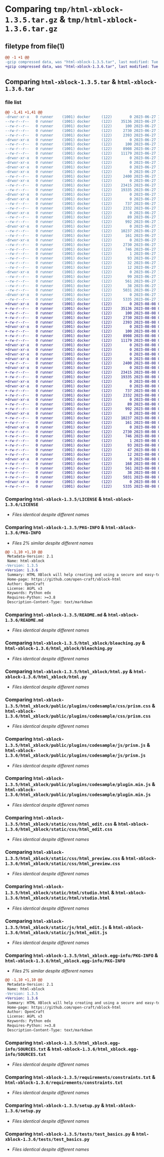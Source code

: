 # Comparing `tmp/html-xblock-1.3.5.tar.gz` & `tmp/html-xblock-1.3.6.tar.gz`

## filetype from file(1)

```diff
@@ -1 +1 @@
-gzip compressed data, was "html-xblock-1.3.5.tar", last modified: Tue Jun 27 14:35:02 2023, max compression
+gzip compressed data, was "html-xblock-1.3.6.tar", last modified: Tue Aug  8 09:47:45 2023, max compression
```

## Comparing `html-xblock-1.3.5.tar` & `html-xblock-1.3.6.tar`

### file list

```diff
@@ -1,41 +1,41 @@
-drwxr-xr-x   0 runner    (1001) docker     (122)        0 2023-06-27 14:35:02.921319 html-xblock-1.3.5/
--rw-r--r--   0 runner    (1001) docker     (122)    35136 2023-06-27 14:34:58.000000 html-xblock-1.3.5/LICENSE
--rw-r--r--   0 runner    (1001) docker     (122)      100 2023-06-27 14:34:58.000000 html-xblock-1.3.5/MANIFEST.in
--rw-r--r--   0 runner    (1001) docker     (122)     2730 2023-06-27 14:35:02.921319 html-xblock-1.3.5/PKG-INFO
--rw-r--r--   0 runner    (1001) docker     (122)     2393 2023-06-27 14:34:58.000000 html-xblock-1.3.5/README.md
-drwxr-xr-x   0 runner    (1001) docker     (122)        0 2023-06-27 14:35:02.917319 html-xblock-1.3.5/html_xblock/
--rw-r--r--   0 runner    (1001) docker     (122)      100 2023-06-27 14:34:58.000000 html-xblock-1.3.5/html_xblock/__init__.py
--rw-r--r--   0 runner    (1001) docker     (122)     8908 2023-06-27 14:34:58.000000 html-xblock-1.3.5/html_xblock/bleaching.py
--rw-r--r--   0 runner    (1001) docker     (122)    11179 2023-06-27 14:34:58.000000 html-xblock-1.3.5/html_xblock/html.py
-drwxr-xr-x   0 runner    (1001) docker     (122)        0 2023-06-27 14:35:02.917319 html-xblock-1.3.5/html_xblock/public/
-drwxr-xr-x   0 runner    (1001) docker     (122)        0 2023-06-27 14:35:02.917319 html-xblock-1.3.5/html_xblock/public/plugins/
-drwxr-xr-x   0 runner    (1001) docker     (122)        0 2023-06-27 14:35:02.921319 html-xblock-1.3.5/html_xblock/public/plugins/codesample/
-drwxr-xr-x   0 runner    (1001) docker     (122)        0 2023-06-27 14:35:02.921319 html-xblock-1.3.5/html_xblock/public/plugins/codesample/css/
--rw-r--r--   0 runner    (1001) docker     (122)     2400 2023-06-27 14:34:58.000000 html-xblock-1.3.5/html_xblock/public/plugins/codesample/css/prism.css
-drwxr-xr-x   0 runner    (1001) docker     (122)        0 2023-06-27 14:35:02.921319 html-xblock-1.3.5/html_xblock/public/plugins/codesample/js/
--rw-r--r--   0 runner    (1001) docker     (122)    23415 2023-06-27 14:34:58.000000 html-xblock-1.3.5/html_xblock/public/plugins/codesample/js/prism.js
--rw-r--r--   0 runner    (1001) docker     (122)    19335 2023-06-27 14:34:58.000000 html-xblock-1.3.5/html_xblock/public/plugins/codesample/plugin.min.js
-drwxr-xr-x   0 runner    (1001) docker     (122)        0 2023-06-27 14:35:02.917319 html-xblock-1.3.5/html_xblock/static/
-drwxr-xr-x   0 runner    (1001) docker     (122)        0 2023-06-27 14:35:02.921319 html-xblock-1.3.5/html_xblock/static/css/
--rw-r--r--   0 runner    (1001) docker     (122)      737 2023-06-27 14:34:58.000000 html-xblock-1.3.5/html_xblock/static/css/html_edit.css
--rw-r--r--   0 runner    (1001) docker     (122)     2332 2023-06-27 14:34:58.000000 html-xblock-1.3.5/html_xblock/static/css/html_preview.css
-drwxr-xr-x   0 runner    (1001) docker     (122)        0 2023-06-27 14:35:02.921319 html-xblock-1.3.5/html_xblock/static/html/
--rw-r--r--   0 runner    (1001) docker     (122)       89 2023-06-27 14:34:58.000000 html-xblock-1.3.5/html_xblock/static/html/lms.html
--rw-r--r--   0 runner    (1001) docker     (122)      992 2023-06-27 14:34:58.000000 html-xblock-1.3.5/html_xblock/static/html/studio.html
-drwxr-xr-x   0 runner    (1001) docker     (122)        0 2023-06-27 14:35:02.921319 html-xblock-1.3.5/html_xblock/static/js/
--rw-r--r--   0 runner    (1001) docker     (122)    10237 2023-06-27 14:34:58.000000 html-xblock-1.3.5/html_xblock/static/js/html_edit.js
--rw-r--r--   0 runner    (1001) docker     (122)      161 2023-06-27 14:34:58.000000 html-xblock-1.3.5/html_xblock/utils.py
-drwxr-xr-x   0 runner    (1001) docker     (122)        0 2023-06-27 14:35:02.917319 html-xblock-1.3.5/html_xblock.egg-info/
--rw-r--r--   0 runner    (1001) docker     (122)     2730 2023-06-27 14:35:02.000000 html-xblock-1.3.5/html_xblock.egg-info/PKG-INFO
--rw-r--r--   0 runner    (1001) docker     (122)      746 2023-06-27 14:35:02.000000 html-xblock-1.3.5/html_xblock.egg-info/SOURCES.txt
--rw-r--r--   0 runner    (1001) docker     (122)        1 2023-06-27 14:35:02.000000 html-xblock-1.3.5/html_xblock.egg-info/dependency_links.txt
--rw-r--r--   0 runner    (1001) docker     (122)       93 2023-06-27 14:35:02.000000 html-xblock-1.3.5/html_xblock.egg-info/entry_points.txt
--rw-r--r--   0 runner    (1001) docker     (122)       32 2023-06-27 14:35:02.000000 html-xblock-1.3.5/html_xblock.egg-info/requires.txt
--rw-r--r--   0 runner    (1001) docker     (122)       12 2023-06-27 14:35:02.000000 html-xblock-1.3.5/html_xblock.egg-info/top_level.txt
-drwxr-xr-x   0 runner    (1001) docker     (122)        0 2023-06-27 14:35:02.921319 html-xblock-1.3.5/requirements/
--rw-r--r--   0 runner    (1001) docker     (122)       99 2023-06-27 14:34:58.000000 html-xblock-1.3.5/requirements/base.in
--rw-r--r--   0 runner    (1001) docker     (122)      561 2023-06-27 14:34:58.000000 html-xblock-1.3.5/requirements/constraints.txt
--rw-r--r--   0 runner    (1001) docker     (122)       38 2023-06-27 14:35:02.921319 html-xblock-1.3.5/setup.cfg
--rw-r--r--   0 runner    (1001) docker     (122)     5031 2023-06-27 14:34:58.000000 html-xblock-1.3.5/setup.py
-drwxr-xr-x   0 runner    (1001) docker     (122)        0 2023-06-27 14:35:02.921319 html-xblock-1.3.5/tests/
--rw-r--r--   0 runner    (1001) docker     (122)     5335 2023-06-27 14:34:58.000000 html-xblock-1.3.5/tests/test_basics.py
+drwxr-xr-x   0 runner    (1001) docker     (122)        0 2023-08-08 09:47:45.392731 html-xblock-1.3.6/
+-rw-r--r--   0 runner    (1001) docker     (122)    35136 2023-08-08 09:47:40.000000 html-xblock-1.3.6/LICENSE
+-rw-r--r--   0 runner    (1001) docker     (122)      100 2023-08-08 09:47:40.000000 html-xblock-1.3.6/MANIFEST.in
+-rw-r--r--   0 runner    (1001) docker     (122)     2730 2023-08-08 09:47:45.392731 html-xblock-1.3.6/PKG-INFO
+-rw-r--r--   0 runner    (1001) docker     (122)     2393 2023-08-08 09:47:40.000000 html-xblock-1.3.6/README.md
+drwxr-xr-x   0 runner    (1001) docker     (122)        0 2023-08-08 09:47:45.388731 html-xblock-1.3.6/html_xblock/
+-rw-r--r--   0 runner    (1001) docker     (122)      100 2023-08-08 09:47:40.000000 html-xblock-1.3.6/html_xblock/__init__.py
+-rw-r--r--   0 runner    (1001) docker     (122)     8908 2023-08-08 09:47:40.000000 html-xblock-1.3.6/html_xblock/bleaching.py
+-rw-r--r--   0 runner    (1001) docker     (122)    11179 2023-08-08 09:47:40.000000 html-xblock-1.3.6/html_xblock/html.py
+drwxr-xr-x   0 runner    (1001) docker     (122)        0 2023-08-08 09:47:45.388731 html-xblock-1.3.6/html_xblock/public/
+drwxr-xr-x   0 runner    (1001) docker     (122)        0 2023-08-08 09:47:45.388731 html-xblock-1.3.6/html_xblock/public/plugins/
+drwxr-xr-x   0 runner    (1001) docker     (122)        0 2023-08-08 09:47:45.388731 html-xblock-1.3.6/html_xblock/public/plugins/codesample/
+drwxr-xr-x   0 runner    (1001) docker     (122)        0 2023-08-08 09:47:45.388731 html-xblock-1.3.6/html_xblock/public/plugins/codesample/css/
+-rw-r--r--   0 runner    (1001) docker     (122)     2400 2023-08-08 09:47:40.000000 html-xblock-1.3.6/html_xblock/public/plugins/codesample/css/prism.css
+drwxr-xr-x   0 runner    (1001) docker     (122)        0 2023-08-08 09:47:45.388731 html-xblock-1.3.6/html_xblock/public/plugins/codesample/js/
+-rw-r--r--   0 runner    (1001) docker     (122)    23415 2023-08-08 09:47:40.000000 html-xblock-1.3.6/html_xblock/public/plugins/codesample/js/prism.js
+-rw-r--r--   0 runner    (1001) docker     (122)    19335 2023-08-08 09:47:40.000000 html-xblock-1.3.6/html_xblock/public/plugins/codesample/plugin.min.js
+drwxr-xr-x   0 runner    (1001) docker     (122)        0 2023-08-08 09:47:45.388731 html-xblock-1.3.6/html_xblock/static/
+drwxr-xr-x   0 runner    (1001) docker     (122)        0 2023-08-08 09:47:45.392731 html-xblock-1.3.6/html_xblock/static/css/
+-rw-r--r--   0 runner    (1001) docker     (122)      737 2023-08-08 09:47:40.000000 html-xblock-1.3.6/html_xblock/static/css/html_edit.css
+-rw-r--r--   0 runner    (1001) docker     (122)     2332 2023-08-08 09:47:40.000000 html-xblock-1.3.6/html_xblock/static/css/html_preview.css
+drwxr-xr-x   0 runner    (1001) docker     (122)        0 2023-08-08 09:47:45.392731 html-xblock-1.3.6/html_xblock/static/html/
+-rw-r--r--   0 runner    (1001) docker     (122)       89 2023-08-08 09:47:40.000000 html-xblock-1.3.6/html_xblock/static/html/lms.html
+-rw-r--r--   0 runner    (1001) docker     (122)      992 2023-08-08 09:47:40.000000 html-xblock-1.3.6/html_xblock/static/html/studio.html
+drwxr-xr-x   0 runner    (1001) docker     (122)        0 2023-08-08 09:47:45.392731 html-xblock-1.3.6/html_xblock/static/js/
+-rw-r--r--   0 runner    (1001) docker     (122)    10237 2023-08-08 09:47:40.000000 html-xblock-1.3.6/html_xblock/static/js/html_edit.js
+-rw-r--r--   0 runner    (1001) docker     (122)      161 2023-08-08 09:47:40.000000 html-xblock-1.3.6/html_xblock/utils.py
+drwxr-xr-x   0 runner    (1001) docker     (122)        0 2023-08-08 09:47:45.388731 html-xblock-1.3.6/html_xblock.egg-info/
+-rw-r--r--   0 runner    (1001) docker     (122)     2730 2023-08-08 09:47:45.000000 html-xblock-1.3.6/html_xblock.egg-info/PKG-INFO
+-rw-r--r--   0 runner    (1001) docker     (122)      746 2023-08-08 09:47:45.000000 html-xblock-1.3.6/html_xblock.egg-info/SOURCES.txt
+-rw-r--r--   0 runner    (1001) docker     (122)        1 2023-08-08 09:47:45.000000 html-xblock-1.3.6/html_xblock.egg-info/dependency_links.txt
+-rw-r--r--   0 runner    (1001) docker     (122)       93 2023-08-08 09:47:45.000000 html-xblock-1.3.6/html_xblock.egg-info/entry_points.txt
+-rw-r--r--   0 runner    (1001) docker     (122)       47 2023-08-08 09:47:45.000000 html-xblock-1.3.6/html_xblock.egg-info/requires.txt
+-rw-r--r--   0 runner    (1001) docker     (122)       12 2023-08-08 09:47:45.000000 html-xblock-1.3.6/html_xblock.egg-info/top_level.txt
+drwxr-xr-x   0 runner    (1001) docker     (122)        0 2023-08-08 09:47:45.392731 html-xblock-1.3.6/requirements/
+-rw-r--r--   0 runner    (1001) docker     (122)      168 2023-08-08 09:47:40.000000 html-xblock-1.3.6/requirements/base.in
+-rw-r--r--   0 runner    (1001) docker     (122)      561 2023-08-08 09:47:40.000000 html-xblock-1.3.6/requirements/constraints.txt
+-rw-r--r--   0 runner    (1001) docker     (122)       38 2023-08-08 09:47:45.392731 html-xblock-1.3.6/setup.cfg
+-rw-r--r--   0 runner    (1001) docker     (122)     5031 2023-08-08 09:47:40.000000 html-xblock-1.3.6/setup.py
+drwxr-xr-x   0 runner    (1001) docker     (122)        0 2023-08-08 09:47:45.392731 html-xblock-1.3.6/tests/
+-rw-r--r--   0 runner    (1001) docker     (122)     5335 2023-08-08 09:47:40.000000 html-xblock-1.3.6/tests/test_basics.py
```

### Comparing `html-xblock-1.3.5/LICENSE` & `html-xblock-1.3.6/LICENSE`

 * *Files identical despite different names*

### Comparing `html-xblock-1.3.5/PKG-INFO` & `html-xblock-1.3.6/PKG-INFO`

 * *Files 2% similar despite different names*

```diff
@@ -1,10 +1,10 @@
 Metadata-Version: 2.1
 Name: html-xblock
-Version: 1.3.5
+Version: 1.3.6
 Summary: HTML XBlock will help creating and using a secure and easy-to-use HTML blocks
 Home-page: https://github.com/open-craft/xblock-html
 Author: OpenCraft
 License: AGPL v3
 Keywords: Python edx
 Requires-Python: >=3.8
 Description-Content-Type: text/markdown
```

### Comparing `html-xblock-1.3.5/README.md` & `html-xblock-1.3.6/README.md`

 * *Files identical despite different names*

### Comparing `html-xblock-1.3.5/html_xblock/bleaching.py` & `html-xblock-1.3.6/html_xblock/bleaching.py`

 * *Files identical despite different names*

### Comparing `html-xblock-1.3.5/html_xblock/html.py` & `html-xblock-1.3.6/html_xblock/html.py`

 * *Files identical despite different names*

### Comparing `html-xblock-1.3.5/html_xblock/public/plugins/codesample/css/prism.css` & `html-xblock-1.3.6/html_xblock/public/plugins/codesample/css/prism.css`

 * *Files identical despite different names*

### Comparing `html-xblock-1.3.5/html_xblock/public/plugins/codesample/js/prism.js` & `html-xblock-1.3.6/html_xblock/public/plugins/codesample/js/prism.js`

 * *Files identical despite different names*

### Comparing `html-xblock-1.3.5/html_xblock/public/plugins/codesample/plugin.min.js` & `html-xblock-1.3.6/html_xblock/public/plugins/codesample/plugin.min.js`

 * *Files identical despite different names*

### Comparing `html-xblock-1.3.5/html_xblock/static/css/html_edit.css` & `html-xblock-1.3.6/html_xblock/static/css/html_edit.css`

 * *Files identical despite different names*

### Comparing `html-xblock-1.3.5/html_xblock/static/css/html_preview.css` & `html-xblock-1.3.6/html_xblock/static/css/html_preview.css`

 * *Files identical despite different names*

### Comparing `html-xblock-1.3.5/html_xblock/static/html/studio.html` & `html-xblock-1.3.6/html_xblock/static/html/studio.html`

 * *Files identical despite different names*

### Comparing `html-xblock-1.3.5/html_xblock/static/js/html_edit.js` & `html-xblock-1.3.6/html_xblock/static/js/html_edit.js`

 * *Files identical despite different names*

### Comparing `html-xblock-1.3.5/html_xblock.egg-info/PKG-INFO` & `html-xblock-1.3.6/html_xblock.egg-info/PKG-INFO`

 * *Files 2% similar despite different names*

```diff
@@ -1,10 +1,10 @@
 Metadata-Version: 2.1
 Name: html-xblock
-Version: 1.3.5
+Version: 1.3.6
 Summary: HTML XBlock will help creating and using a secure and easy-to-use HTML blocks
 Home-page: https://github.com/open-craft/xblock-html
 Author: OpenCraft
 License: AGPL v3
 Keywords: Python edx
 Requires-Python: >=3.8
 Description-Content-Type: text/markdown
```

### Comparing `html-xblock-1.3.5/html_xblock.egg-info/SOURCES.txt` & `html-xblock-1.3.6/html_xblock.egg-info/SOURCES.txt`

 * *Files identical despite different names*

### Comparing `html-xblock-1.3.5/requirements/constraints.txt` & `html-xblock-1.3.6/requirements/constraints.txt`

 * *Files identical despite different names*

### Comparing `html-xblock-1.3.5/setup.py` & `html-xblock-1.3.6/setup.py`

 * *Files identical despite different names*

### Comparing `html-xblock-1.3.5/tests/test_basics.py` & `html-xblock-1.3.6/tests/test_basics.py`

 * *Files identical despite different names*

